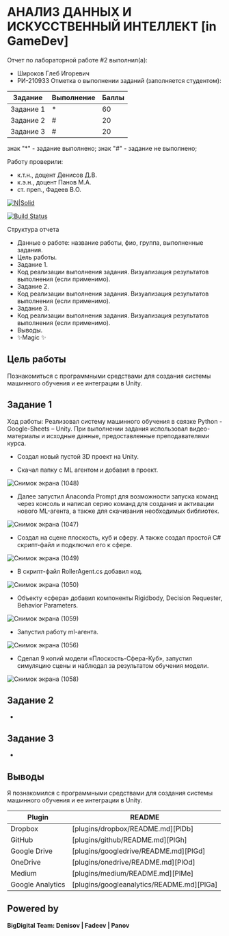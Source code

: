 # АНАЛИЗ ДАННЫХ И ИСКУССТВЕННЫЙ ИНТЕЛЛЕКТ [in GameDev]
Отчет по лабораторной работе #2 выполнил(а):
- Широков Глеб Игоревич
- РИ-210933
Отметка о выполнении заданий (заполняется студентом):

| Задание | Выполнение | Баллы |
| ------ | ------ | ------ |
| Задание 1 | * | 60 |
| Задание 2 | # | 20 |
| Задание 3 | # | 20 |

знак "*" - задание выполнено; знак "#" - задание не выполнено;

Работу проверили:
- к.т.н., доцент Денисов Д.В.
- к.э.н., доцент Панов М.А.
- ст. преп., Фадеев В.О.

[![N|Solid](https://cldup.com/dTxpPi9lDf.thumb.png)](https://nodesource.com/products/nsolid)

[![Build Status](https://travis-ci.org/joemccann/dillinger.svg?branch=master)](https://travis-ci.org/joemccann/dillinger)

Структура отчета

- Данные о работе: название работы, фио, группа, выполненные задания.
- Цель работы.
- Задание 1.
- Код реализации выполнения задания. Визуализация результатов выполнения (если применимо).
- Задание 2.
- Код реализации выполнения задания. Визуализация результатов выполнения (если применимо).
- Задание 3.
- Код реализации выполнения задания. Визуализация результатов выполнения (если применимо).
- Выводы.
- ✨Magic ✨

## Цель работы
Познакомиться с программными средствами для создания системы машинного обучения и ее интеграции в Unity.

## Задание 1
Ход работы:
Реализовал систему машинного обучения в связке Python - Google-Sheets – Unity. При выполнении задания использовал видео-материалы и исходные данные, предоставленные преподавателями курса.

- Создал новый пустой 3D проект на Unity.

- Скачал папку с ML агентом и добавил в проект.

![Снимок экрана (1048)](https://user-images.githubusercontent.com/80561050/201183505-20b7e03e-5ce5-47b8-a8fc-0010ac399647.png)

- Далее запустил Anaconda Prompt для возможности запуска команд через консоль и написал серию команд для создания и активации нового ML-агента, а также для скачивания необходимых библиотек.

![Снимок экрана (1047)](https://user-images.githubusercontent.com/80561050/201184179-45a71518-3187-4267-beed-d47e172cf0bb.png)

- Создал на сцене плоскость, куб и сферу. А также создал простой C# скрипт-файл и подключил его к сфере.

![Снимок экрана (1049)](https://user-images.githubusercontent.com/80561050/201183167-309dba3f-4545-48ca-9ff8-ec4e1085876e.png)

- В скрипт-файл RollerAgent.cs добавил код.

![Снимок экрана (1050)](https://user-images.githubusercontent.com/80561050/201184661-df2c124e-718a-4e73-bab5-03b62343c09c.png)

- Объекту «сфера» добавил компоненты Rigidbody, Decision Requester, Behavior Parameters.

![Снимок экрана (1059)](https://user-images.githubusercontent.com/80561050/201186832-5240c434-49bf-4b13-8ed8-96d905b6c97c.png)

- Запустил работу ml-агента.

![Снимок экрана (1056)](https://user-images.githubusercontent.com/80561050/201189766-4ee90d65-8d52-4677-be55-5cfc722d1878.png)

- Сделал 9 копий модели «Плоскость-Сфера-Куб», запустил симуляцию сцены и наблюдал за результатом обучения модели.

![Снимок экрана (1058)](https://user-images.githubusercontent.com/80561050/201190011-db7caa90-2ffb-463f-81c8-a39d3f1c7938.png)



## Задание 2

-

## Задание 3

-

## Выводы

Я познакомился с программными средствами для создания системы машинного обучения и ее интеграции в Unity.

| Plugin | README |
| ------ | ------ |
| Dropbox | [plugins/dropbox/README.md][PlDb] |
| GitHub | [plugins/github/README.md][PlGh] |
| Google Drive | [plugins/googledrive/README.md][PlGd] |
| OneDrive | [plugins/onedrive/README.md][PlOd] |
| Medium | [plugins/medium/README.md][PlMe] |
| Google Analytics | [plugins/googleanalytics/README.md][PlGa] |

## Powered by

**BigDigital Team: Denisov | Fadeev | Panov**
